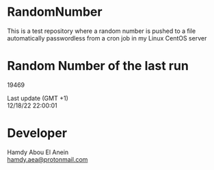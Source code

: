 # RandomNumber    
This is a test repository where a random number is pushed to a file automatically passwordless from a cron job in my Linux CentOS server    
# Random Number of the last run   
19469
      
Last update (GMT +1)    
12/18/22 22:00:01
# Developer    
Hamdy Abou El Anein   
hamdy.aea@protonmail.com
